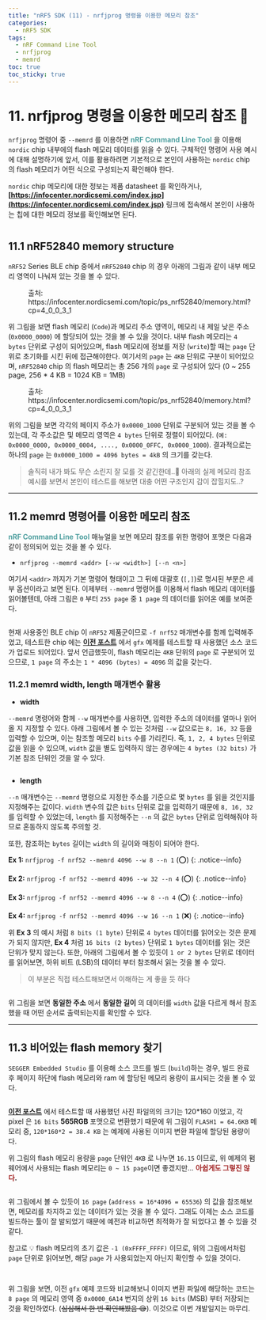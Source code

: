 ```yaml
---
title: "nRF5 SDK (11) - nrfjprog 명령을 이용한 메모리 참조"
categories:
  - nRF5 SDK
tags:
  - nRF Command Line Tool
  - nrfjprog
  - memrd
toc: true
toc_sticky: true
---
```


# 11. nrfjprog 명령을 이용한 메모리 참조 🌟

`nrfjprog` 명령어 중 `--memrd` 를 이용하면 <span style="color:#50A0A0"><b>nRF Command Line Tool</b></span> 을 이용해 `nordic` chip 내부에의 flash 메모리 데이터를 읽을 수 있다. 구체적인 명령어 사용 예시에 대해 설명하기에 앞서, 이를 활용하려면 기본적으로 본인이 사용하는 `nordic` chip 의 flash 메모리가 어떤 식으로 구성되는지 확인해야 한다.

`nordic` chip 메모리에 대한 정보는 제품 datasheet 를 확인하거나, **[https://infocenter.nordicsemi.com/index.jsp](https://infocenter.nordicsemi.com/index.jsp)** 링크에 접속해서 본인이 사용하는 칩에 대한 메모리 정보를 확인해보면 된다.

<figure style="width: 100%" class="align-center">
  <img src="{{ site.url }}{{ site.baseurl }}/assets/images/sdk-nrfjprog-fig6.png" alt="">
</figure>

## 11.1 nRF52840 memory structure

`nRF52` Series BLE chip 중에서 `nRF52840` chip 의 경우 아래의 그림과 같이 내부 메모리 영역이 나눠져 있는 것을 볼 수 있다.

<figure style="width: 90%">
  <img src="{{ site.url }}{{ site.baseurl }}/assets/images/sdk-nrfjprog-fig7.png" alt="">
  <figcaption> 출처: https://infocenter.nordicsemi.com/topic/ps_nrf52840/memory.html?cp=4_0_0_3_1 </figcaption>
</figure>

위 그림을 보면 flash 메모리 (`Code`)과 메모리 주소 영역이, 메모리 내 제일 낮은 주소 (`0x0000_0000`) 에 할당되어 있는 것을 볼 수 있을 것이다. 내부 flash 메모리는 `4 bytes` 단위로 구성이 되어있으며, flash 메모리에 정보를 저장 (`write`)할 때는 `page` 단위로 초기화를 시킨 뒤에 접근해야한다. 여기서의 `page` 는 `4KB` 단위로 구분이 되어있으며, `nRF52840` chip 의 flash 메모리는 총 256 개의 `page` 로 구성되어 있다 (0 ~ 255 page, 256 * 4 KB = 1024 KB = 1MB)

<figure style="width: 95%">
  <img src="{{ site.url }}{{ site.baseurl }}/assets/images/sdk-nrfjprog-fig9.png" alt="">
  <figcaption> 출처: https://infocenter.nordicsemi.com/topic/ps_nrf52840/memory.html?cp=4_0_0_3_1 </figcaption>
</figure>

위의 그림을 보면 각각의 페이지 주소가 `0x0000_1000` 단위로 구분되어 있는 것을 볼 수 있는데, 각 주소값은 및 메모리 영역은 `4 bytes` 단위로 정렬이 되어있다. (`예: 0x0000_0000, 0x0000_0004, ...., 0x0000_0FFC, 0x0000_1000`). 결과적으로는 하나의 `page` 는 `0x0000_1000 = 4096 bytes = 4kB` 의 크기를 갖는다.

>솔직히 내가 봐도 무슨 소린지 잘 모를 것 같긴한데..📜 아래의 실제 메모리 참조 예시를 보면서 본인이 테스트를 해보면 대충 어떤 구조인지 감이 잡힐지도..?

---

## 11.2 memrd 명령어를 이용한 메모리 참조

<span style="color:#50A0A0"><b>nRF Command Line Tool</b></span> 매뉴얼을 보면 메모리 참조를 위한 명령어 포맷은 다음과 같이 정의되어 있는 것을 볼 수 있다.

* `nrfjprog --memrd <addr> [--w <width>] [--n <n>]`

여기서 `<addr>` 까지가 기본 명령어 형태이고 그 뒤에 대괄호 (`[,]`)로 명시된 부분은 세부 옵션이라고 보면 된다. 이제부터 `--memrd` 명령어를 이용해서 flash 메모리 데이터를 읽어볼텐데, 아래 그림은 `0` 부터 `255 page` 중 `1 page` 의 데이터를 읽어온 예를 보여준다.

<figure style="width: 90%">
  <img src="{{ site.url }}{{ site.baseurl }}/assets/images/sdk-nrfjprog-fig10.png" alt="">
</figure>

현재 사용중인 BLE chip 이 `nRF52` 제품군이므로 `-f nrf52` 매개변수를 함께 입력해주었고, 테스트한 chip 에는 **[이전 포스트](https://enidanny.github.io/nrf5%20sdk/nrf5sdk-ili9341-2/)** 에서 `gfx` 예제를 테스트할 때 사용했던 소스 코드가 업로드 되어있다. 앞서 언급했듯이, flash 메모리는 `4KB` 단위의 `page` 로 구분되어 있으므로, `1 page` 의 주소는 `1 * 4096 (bytes) = 4096` 의 값을 갖는다.

### 11.2.1 memrd width, length 매개변수 활용

* **width**

`--memrd` 명령어와 함께 `--w` 매개변수를 사용하면, 입력한 주소의 데이터를 얼마나 읽어올 지 지정할 수 있다. 아래 그림에서 볼 수 있는 것처럼 `--w` 값으로는 `8, 16, 32` 등을 입력할 수 있으며, 이는 참조할 메모리 `bits` 수를 가리킨다. 즉, `1, 2, 4 bytes` 단위로 값을 읽을 수 있으며, `width` 값을 별도 입력하지 않는 경우에는 `4 bytes (32 bits)` 가 기본 참조 단위인 것을 알 수 있다.

<figure style="width: 90%">
  <img src="{{ site.url }}{{ site.baseurl }}/assets/images/sdk-nrfjprog-fig11.png" alt="">
</figure>

* **length**

`--n` 매개변수는 `--memrd` 명령으로 지정한 주소를 기준으로 몇 `bytes` 를 읽을 것인지를 지정해주는 값이다. `width` 변수의 값은 `bits` 단위로 값을 입력하기 때문에 `8, 16, 32` 를 입력할 수 있었는데, `length` 를 지정해주는 `--n` 의 값은 `bytes` 단위로 입력해줘야 하므로 혼동하지 않도록 주의할 것.

또한, 참조하는 `bytes` 길이는 `width` 의 길이와 매칭이 되어야 한다.

**Ex 1:** `nrfjprog -f nrf52 --memrd 4096 --w 8 --n 1` (⭕)
{: .notice--info}

**Ex 2:** `nrfjprog -f nrf52 --memrd 4096 --w 32 --n 4` (⭕)
{: .notice--info}

**Ex 3:** `nrfjprog -f nrf52 --memrd 4096 --w 8 --n 4` (⭕)
{: .notice--info}

**Ex 4:** `nrfjprog -f nrf52 --memrd 4096 --w 16 --n 1` (❌)
{: .notice--info}

위 **Ex 3** 의 예시 처럼 `8 bits (1 byte)` 단위로 `4 bytes` 데이터를 읽어오는 것은 문제가 되지 않지만, **Ex 4** 처럼 `16 bits (2 bytes)` 단위로 `1 bytes` 데이터를 읽는 것은 단위가 맞지 않는다. 또한, 아래의 그림에서 볼 수 있듯이 `1 or 2 bytes` 단위로 데이터를 읽어보면, 하위 비트 (LSB)의 데이터 부터 참조해서 읽는 것을 볼 수 있다.

>이 부분은 직접 테스트해보면서 이해하는 게 좋을 듯 하다

<figure style="width: 90%">
  <img src="{{ site.url }}{{ site.baseurl }}/assets/images/sdk-nrfjprog-fig12.png" alt="">
</figure>

위 그림을 보면 **동일한 주소** 에서 **동일한 길이** 의 데이터를 `width` 값을 다르게 해서 참조했을 때 어떤 순서로 출력되는지를 확인할 수 있다.

---

## 11.3 비어있는 flash memory 찾기

`SEGGER Embedded Studio` 를 이용해 소스 코드를 빌드 (`build`)하는 경우, 빌드 완료 후 페이지 하단에 flash 메모리와 ram 에 할당된 메모리 용량이 표시되는 것을 볼 수 있다.

<figure style="width: 100%">
  <img src="{{ site.url }}{{ site.baseurl }}/assets/images/sdk-nrfjprog-fig13.png" alt="">
</figure>

**[이전 포스트](https://enidanny.github.io/nrf5%20sdk/nrf5sdk-ili9341-2/)** 에서 테스트할 때 사용했던 사진 파일의의 크기는 120*160 이었고, 각 pixel 은 `16 bits` **565RGB** 포맷으로 변환했기 때문에 위 그림이 `FLASH1 = 64.6KB` 메모리 중, `120*160*2 = 38.4 KB` 는 예제에 사용된 이미지 변환 파일에 할당된 용량이다.

위 그림의 flash 메모리 용량을 `page` 단위인 `4KB` 로 나누면 `16.15` 이므로, 위 예제의 펌웨어에서 사용되는 flash 메모리는 `0 ~ 15 page`이면 좋겠지만... <span style="color:#A02020"><b>아쉽게도 그렇진 않다</b></span>**.**

<figure style="width: 90%">
  <img src="{{ site.url }}{{ site.baseurl }}/assets/images/sdk-nrfjprog-fig14.png" alt="">
</figure>

위 그림에서 볼 수 있듯이 `16 page` (`address = 16*4096 = 65536`) 의 값을 참조해보면, 메모리를 차지하고 있는 데이터가 있는 것을 볼 수 있다. 그래도 이제는 소스 코드를 빌드하는 툴이 잘 발되었기 때문에 예전과 비교하면 최적화가 잘 되었다고 볼 수 있을 것 같다.

참고로 💡 flash 메모리의 초기 값은 `-1 (0xFFFF_FFFF)` 이므로, 위의 그림에서처럼 `page` 단위로 읽어보면, 해당 `page` 가 사용되었는지 아닌지 확인할 수 있을 것이다. 

<figure style="width: 100%">
  <img src="{{ site.url }}{{ site.baseurl }}/assets/images/sdk-nrfjprog-fig15.png" alt="">
</figure>

<figure style="width: 80%">
  <img src="{{ site.url }}{{ site.baseurl }}/assets/images/sdk-nrfjprog-fig16.png" alt="">
</figure>

위 그림을 보면, 이전 `gfx` 예제 코드와 비교해보니 이미지 변환 파일에 해당하는 코드는 `8 page` 의 메모리 영역 중 `0x0000_6A14` 번지의 상위 `16 bits` (MSB) 부터 저장되는 것을 확인하였다. (~~심심해서 한 번 확인해봤음 😪~~). 이것으로 이번 개발일지는 마무리.
